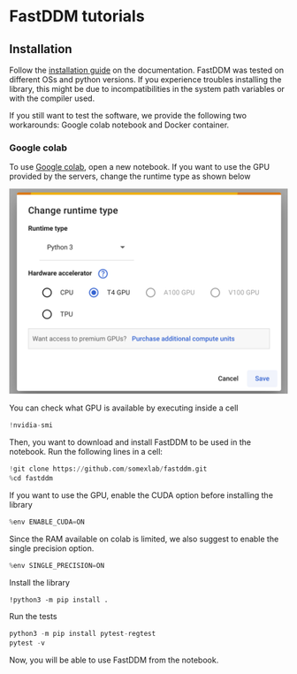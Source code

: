 # FastDDM tutorials

## Installation

Follow the [installation guide](https://fastddm.readthedocs.io/en/stable/) on the documentation.
FastDDM was tested on different OSs and python versions.
If you experience troubles installing the library, this might be due to incompatibilities in the system path variables or with the compiler used.

If you still want to test the software, we provide the following two workarounds: Google colab notebook and Docker container.

### Google colab

To use [Google colab](https://colab.research.google.com/), open a new notebook.
If you want to use the GPU provided by the servers, change the runtime type as shown below

![Google colab runtime example](google_colab_runtime.png "Google colab runtime example")

You can check what GPU is available by executing inside a cell

```python
!nvidia-smi
```

Then, you want to download and install FastDDM to be used in the notebook.
Run the following lines in a cell:

```python
!git clone https://github.com/somexlab/fastddm.git
%cd fastddm
```

If you want to use the GPU, enable the CUDA option before installing the library

```python
%env ENABLE_CUDA=ON
```

Since the RAM available on colab is limited, we also suggest to enable the single precision option.

```python
%env SINGLE_PRECISION=ON
```

Install the library

```
!python3 -m pip install .
```

Run the tests

```python
python3 -m pip install pytest-regtest
pytest -v
```

Now, you will be able to use FastDDM from the notebook.
